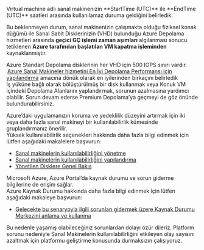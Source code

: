 <properties
    pageTitle="VMA RCA"
    description="RCA - Kapsayıcı kapatma - E17 IOPS sınırı"
    infoBubbleText="Son yeniden başlatma işlemi bulundu. Ayrıntıları sağda görebilirsiniz."
    service="microsoft.compute"
    resource="virtualmachines"
    authors="jozender"
    displayOrder=""
    articleId="UnexpectedVMReboot_E17_IOPS_Limit"
    diagnosticScenario="UnexpectedVMReboot"
    selfHelpType="rca"
    supportTopicIds="32411816"
    resourceTags="windows, linux"
    productPesIds="14749"
    cloudEnvironments="public"
/>


<!--issueDescription-->
 <!--$vmname-->Virtual machine<!--/$vmname--> adlı sanal makinenizin **<!--$StartTime-->StartTime <!--/$StartTime--> (UTC)** ile **<!--$EndTime-->EndTime <!--/$EndTime--> (UTC)** saatleri arasında kullanılamaz duruma geldiğini belirledik.
Bu beklenmeyen durum, sanal makinenizin çalışmakta olduğu fiziksel konak düğümü ile Sanal Sabit Disklerinizin (VHD) bulunduğu Azure Depolama hizmetleri arasında **geçici GÇ işlemi zaman aşımları** algılanması sonucu tetiklenen **Azure tarafından başlatılan VM kapatma işleminden** kaynaklanmıştır.
<!--/issueDescription-->

Azure Standart Depolama disklerinin her VHD için 500 IOPS sınırı vardır.  [Azure Sanal Makineler hizmetini En İyi Depolama Performansı için yapılandırma](http://blogs.msdn.com/b/mast/archive/2014/10/14/configuring-azure-virtual-machines-for-optimal-storage-performance.aspx) amacına dönük olarak en iyilerinden birkaçını belirledik<br> İş yüküne bağlı olarak bölüştürülmüş bir disk kullanmak veya Konuk VM içindeki Depolama Alanlarını yaplandırmak, sorunun azalmasına yardımcı olabilir.  Sorun devam ederse Premium Depolama’ya geçmeyi de göz önünde bulundurabilirsiniz.<br>
 
Azure’daki uygulamanızın koruma ve yedeklilik düzeyini artırmak için iki veya daha fazla sanal makineyi bir kullanılabilirlik kümesinde gruplandırmanız önerilir.<br>
Yüksek kullanılabilirlik seçenekleri hakkında daha fazla bilgi edinmek için lütfen aşağıdaki makalelere başvurun:<br>
* [Sanal makinelerin kullanılabilirliğini yönetme](https://azure.microsoft.com/documentation/articles/virtual-machines-manage-availability)<br>
* [Sanal makinelerin kullanılabilirliğini yapılandırma](https://azure.microsoft.com/documentation/articles/virtual-machines-how-to-configure-availability)
* [Yönetilen Disklere Genel Bakış](https://docs.microsoft.com/azure/storage/storage-managed-disks-overview)<br>

Microsoft Azure, Azure Portal’da kaynak durumu ve sorun giderme bilgilerine de erişim sağlar.<br>
Azure Kaynak Durumu hakkında daha fazla bilgi edinmek için lütfen aşağıdaki makaleye başvurun:<br>
* [Gelecekte bu senaryoyla ilgili sorunları gidermek üzere Kaynak Durumu Merkezini anlama ve kullanma](https://docs.microsoft.com/azure/resource-health/resource-health-overview)<br>

Bu nedenle yaşamış olabileceğiniz sorunlardan dolayı özür dileriz. Platform sorunu nedeniyle Sanal Makinelerin kullanılabilirliğini etkileyen olay sayısını azaltmak için platformu geliştirme konusunda durmaksızın çalışıyoruz.
